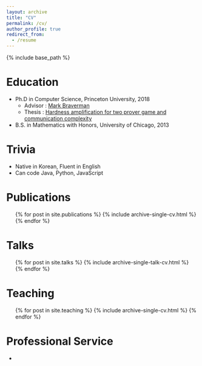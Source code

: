 ```yaml
---
layout: archive
title: "CV"
permalink: /cv/
author_profile: true
redirect_from:
  - /resume
---
```


{% include base_path %}

Education
======
* Ph.D in Computer Science, Princeton University, 2018
    * Advisor : [Mark Braverman](http://www.cs.princeton.edu/~mbraverm/pmwiki/index.php?n=Site.Main?setview=display)
    * Thesis : [Hardness amplification for two prover game and communication complexity](https://dataspace.princeton.edu/jspui/handle/88435/dsp015138jh64d)
* B.S. in Mathematics with Honors, University of Chicago, 2013
  
Trivia
======
* Native in Korean, Fluent in English
* Can code Java, Python, JavaScript

Publications
======
  <ul>{% for post in site.publications %}
    {% include archive-single-cv.html %}
  {% endfor %}</ul>
  
Talks
======
  <ul>{% for post in site.talks %}
    {% include archive-single-talk-cv.html %}
  {% endfor %}</ul>
  
Teaching
======
  <ul>{% for post in site.teaching %}
    {% include archive-single-cv.html %}
  {% endfor %}</ul>
  
Professional Service
======
* 
